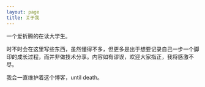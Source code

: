 ```yaml
---
layout: page
title: 关于我 
---
```


一个爱折腾的在读大学生。

时不时会在这里写些东西，虽然懂得不多，但更多是出于想要记录自己一步一个脚印的成长过程，而并非做技术分享。内容如有谬误，欢迎大家指正，我将感激不尽。

我会一直维护着这个博客，until death。












